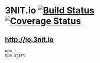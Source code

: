 # 3NIT.io [![Build Status](https://travis-ci.org/trinit/3nit-io.svg?branch=master)](https://travis-ci.org/trinit/3nit-io) [![Coverage Status](https://coveralls.io/repos/github/trinit/3nit-io/badge.svg?branch=master)](https://coveralls.io/github/trinit/3nit-io?branch=master)

## http://io.3nit.io
```
npm i
npm start
```

